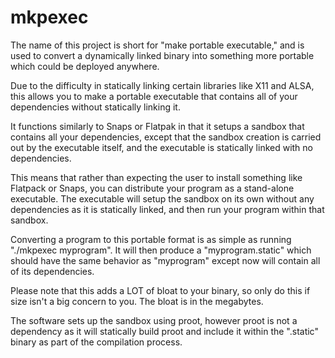 # mkpexec

The name of this project is short for "make portable executable," and is used to convert a dynamically linked binary into something more portable which could be deployed anywhere.

Due to the difficulty in statically linking certain libraries like X11 and ALSA, this allows you to make a portable executable that contains all of your dependencies without statically linking it.

It functions similarly to Snaps or Flatpak in that it setups a sandbox that contains all your dependencies, except that the sandbox creation is carried out by the executable itself, and the executable is statically linked with no dependencies.

This means that rather than expecting the user to install something like Flatpack or Snaps, you can distribute your program as a stand-alone executable. The executable will setup the sandbox on its own without any dependencies as it is statically linked, and then run your program within that sandbox.

Converting a program to this portable format is as simple as running "./mkpexec myprogram". It will then produce a "myprogram.static" which should have the same behavior as "myprogram" except now will contain all of its dependencies.

Please note that this adds a LOT of bloat to your binary, so only do this if size isn't a big concern to you. The bloat is in the megabytes.

The software sets up the sandbox using proot, however proot is not a dependency as it will statically build proot and include it within the ".static" binary as part of the compilation process.
